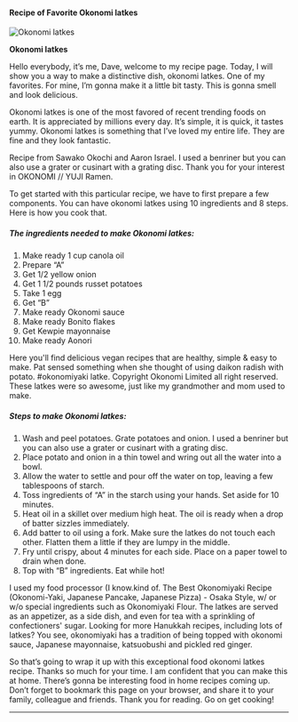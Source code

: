             

#### Recipe of Favorite Okonomi latkes

![Okonomi latkes](https://img-global.cpcdn.com/recipes/6a2c9a4bccd74d27/751x532cq70/okonomi-latkes-recipe-main-photo.jpg)

**Okonomi latkes**

Hello everybody, it’s me, Dave, welcome to my recipe page. Today, I will show you a way to make a distinctive dish, okonomi latkes. One of my favorites. For mine, I’m gonna make it a little bit tasty. This is gonna smell and look delicious.

Okonomi latkes is one of the most favored of recent trending foods on earth. It is appreciated by millions every day. It’s simple, it is quick, it tastes yummy. Okonomi latkes is something that I’ve loved my entire life. They are fine and they look fantastic.

Recipe from Sawako Okochi and Aaron Israel. I used a benriner but you can also use a grater or cusinart with a grating disc. Thank you for your interest in OKONOMI // YUJI Ramen.

To get started with this particular recipe, we have to first prepare a few components. You can have okonomi latkes using 10 ingredients and 8 steps. Here is how you cook that.

##### The ingredients needed to make Okonomi latkes:

1.  Make ready 1 cup canola oil
2.  Prepare “A”
3.  Get 1/2 yellow onion
4.  Get 1 1/2 pounds russet potatoes
5.  Take 1 egg
6.  Get “B”
7.  Make ready Okonomi sauce
8.  Make ready Bonito flakes
9.  Get Kewpie mayonnaise
10.  Make ready Aonori

Here you'll find delicious vegan recipes that are healthy, simple & easy to make. Pat sensed something when she thought of using daikon radish with potato. #okonomiyaki latke. Copyright Okonomi Limited all right reserved. These latkes were so awesome, just like my grandmother and mom used to make.

##### Steps to make Okonomi latkes:

1.  Wash and peel potatoes. Grate potatoes and onion. I used a benriner but you can also use a grater or cusinart with a grating disc.
2.  Place potato and onion in a thin towel and wring out all the water into a bowl.
3.  Allow the water to settle and pour off the water on top, leaving a few tablespoons of starch.
4.  Toss ingredients of “A” in the starch using your hands. Set aside for 10 minutes.
5.  Heat oil in a skillet over medium high heat. The oil is ready when a drop of batter sizzles immediately.
6.  Add batter to oil using a fork. Make sure the latkes do not touch each other. Flatten them a little if they are lumpy in the middle.
7.  Fry until crispy, about 4 minutes for each side. Place on a paper towel to drain when done.
8.  Top with “B” ingredients. Eat while hot!

I used my food processor (I know.kind of. The Best Okonomiyaki Recipe (Okonomi-Yaki, Japanese Pancake, Japanese Pizza) - Osaka Style, w/ or w/o special ingredients such as Okonomiyaki Flour. The latkes are served as an appetizer, as a side dish, and even for tea with a sprinkling of confectioners' sugar. Looking for more Hanukkah recipes, including lots of latkes? You see, okonomiyaki has a tradition of being topped with okonomi sauce, Japanese mayonnaise, katsuobushi and pickled red ginger.

So that’s going to wrap it up with this exceptional food okonomi latkes recipe. Thanks so much for your time. I am confident that you can make this at home. There’s gonna be interesting food in home recipes coming up. Don’t forget to bookmark this page on your browser, and share it to your family, colleague and friends. Thank you for reading. Go on get cooking!

* * *